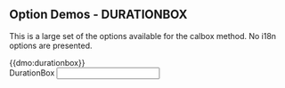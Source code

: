 ## Option Demos - DURATIONBOX

This is a large set of the options available for the calbox method. No i18n options are presented.

<div class="row">
	<div class="col-sm-8">
{{dmo:durationbox}}
	</div>
	<div class="col-sm-4">
		<div class="form-group">
			<label for="db">DurationBox</label>
			<input class="form-control" id="db" type="text" data-role="datebox" data-options='{"mode":"durationbox","displayMode":"inline"}' />
		</div>
	</div>
</div>

